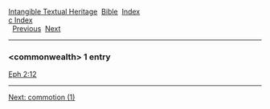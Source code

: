 [Intangible Textual Heritage](../../index)  [Bible](../index) 
[Index](index)   
[c Index](_c_)  
  [Previous](c02344)  [Next](c02346) 

------------------------------------------------------------------------

### &lt;commonwealth&gt; 1 entry

[Eph 2:12](../kjv/eph002.htm#012)  

------------------------------------------------------------------------

[Next: commotion (1)](c02346)
